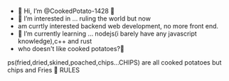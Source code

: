 - 👋 Hi, I’m @CookedPotato-1428 🥔
- 👀 I’m interested in ... ruling the world but now
- am currtly interested backend web development, no more front end.
- 🌱 I’m currently learning ... nodejs(i barely have any javascript knowledge),c++ and rust
- who doesn't like cooked potatoes?🙂

ps(fried,dried,skined,poached,chips...CHIPS) are all cooked potatoes but chips and Fries 🍟 RULES

<!---
CookedPotato-1428/CookedPotato-1428 is a ✨ special ✨ repository because its `README.md` (this file) appears on your GitHub profile.
You can click the Preview link to take a look at your changes.
--->
